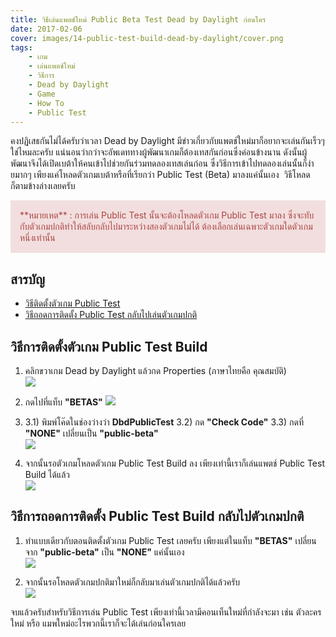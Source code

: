 ```yaml
---
title: วิธีเล่นแพตช์ใหม่ Public Beta Test Dead by Daylight ก่อนใคร
date: 2017-02-06
cover: images/14-public-test-build-dead-by-daylight/cover.png
tags: 
    - เกม
    - เล่นแพตช์ใหม่
    - วิธีการ
    - Dead by Daylight
    - Game
    - How To
    - Public Test
---
```


คงปฏิเสธกันไม่ได้ครับว่าเวลา Dead by Daylight มีข่าวเกี่ยวกับแพตช์ใหม่มาก็อยากจะเล่นกันเร็วๆใช่ไหมละครับ แน่นอนว่ากว่าจะอัพเดททางผู้พัฒนาเกมก็ต้องเทสกันก่อนซึ่งค่อนข้างนาน ดังนั้นผู้พัฒนาจึงได้เปิดเบต้าให้คนเข้าไปช่วยกันร่วมทดลองเทสเล่นก่อน ซึ่งวิธีการเข้าไปทดลองเล่นนั้นก็ง่ายมากๆ เพียงแค่โหลดตัวเกมเบต้าหรือที่เรียกว่า Public Test (Beta) มาลงแค่นั้นเอง  วิธีโหลดก็ตามข้างล่างเลยครับ  

<div style="background-color: #f2dede; border-color: #ebccd1; color: #a94442; margin-bottom: 0.5rem; padding: 15px;">**หมายเหต** : การเล่น Public Test นั้นจะต้องโหลดตัวเกม Public Test มาลง ซึ่งจะทับกับตัวเกมปกติทำให้สลับกลับไปมาระหว่างสองตัวเกมไม่ได้ ต้องเลือกเล่นเฉพาะตัวเกมใดตัวเกมหนึ่งเท่านั้น</div>

## สารบัญ

*   [วิธีติดตั้งตัวเกม Public Test](#install-ptb)
*   [วิธีถอดการติดตั้ง Public Test กลับไปเล่นตัวเกมปกติ](#uninstall-ptb)

## <a name="install-ptb"></a>วิธีการติดตั้งตัวเกม Public Test Build

1.  คลิกขวาเกม Dead by Daylight แล้วกด Properties (ภาษาไทยคือ คุณสมบัติ)  
    ![](/images/14-public-test-build-dead-by-daylight/01.gif)

2.  กดไปที่แท็บ **"BETAS"**
    ![](/images/14-public-test-build-dead-by-daylight/02.gif)

3.  3.1) พิมพ์โค๊ดในช่องว่างว่า **DbdPublicTest**
    3.2) กด **"Check Code"**
    3.3) กดที่ **"NONE"** เปลี่ยนเป็น **"public-beta"**  
    ![](/images/14-public-test-build-dead-by-daylight/03.gif)

4.  จากนั้นรอตัวเกมโหลดตัวเกม Public Test Build ลง เพียงเท่านี้เราก็เล่นแพตช์ Public Test Build ได้แล้ว  
    ![](/images/14-public-test-build-dead-by-daylight/04.jpg)

## <a name="uninstall-ptb"></a>วิธีการถอดการติดตั้ง Public Test Build กลับไปตัวเกมปกติ

1.  ทำแบบเดียวกับตอนติดตั้งตัวเกม Public Test เลยครับ เพียงแต่ในแท็บ **"BETAS"** เปลี่ยนจาก **"public-beta"** เป็น **"NONE"** แค่นั้นเอง  
    ![](/images/14-public-test-build-dead-by-daylight/revert-01.gif)

2.  จากนั้นรอโหลดตัวเกมปกติมาใหม่ก็กลับมาเล่นตัวเกมปกติได้แล้วครับ  
    ![](/images/14-public-test-build-dead-by-daylight/04.jpg)

จบแล้วครับสำหรับวิธีการเล่น Public Test เพียงเท่านี้เวลามีคอนเท็นใหม่ที่กำลังจะมา เช่น ตัวละครใหม่ หรือ แมพใหม่อะไรพวกนี้เราก็จะได้เล่นก่อนใครเลย